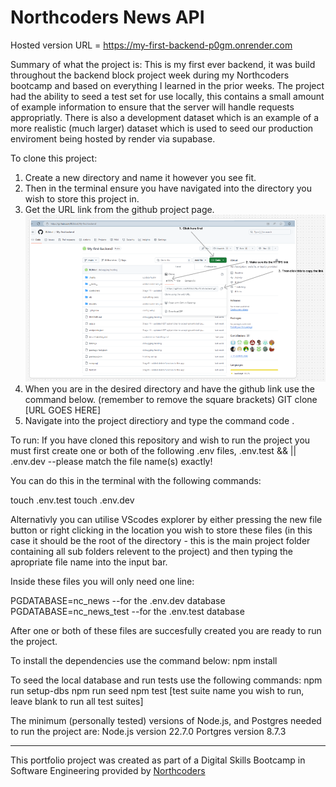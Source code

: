 # Northcoders News API

<!-- prettier-ignore-start -->

Hosted version URL = https://my-first-backend-p0gm.onrender.com

Summary of what the project is:
This is my first ever backend, it was build throughout the backend block project week during my Northcoders bootcamp and based on everything I learned in the prior weeks.
The project had the ability to seed a test set for use locally, this contains a small amount of example information to ensure that the server will handle requests appropriatly.
There is also a development dataset which is an example of a more realistic (much larger) dataset which is used to seed our production enviroment being hosted by render via supabase.


To clone this project:
1) Create a new directory and name it however you see fit. 
2) Then in the terminal ensure you have navigated into the directory you wish to store this project in.
3) Get the URL link from the github project page.
   ![Walkthrough](GIThubLinkAquisition.png)
4) When you are in the desired directory and have the github link use the command below. (remember to remove the square brackets)
    GIT clone [URL GOES HERE]
5) Navigate into the project directiory and type the command 
    code .


To run:
If you have cloned this repository and wish to run the project you must first create one or both of the following .env files,
.env.test && || .env.dev --please match the file name(s) exactly!

You can do this in the terminal with the following commands:

touch .env.test
touch .env.dev

Alternativly you can utilise VScodes explorer by either pressing the new file button or right clicking in the location you wish to store these files (in this case it should be the root of the directory - this is the main project folder containing all sub folders relevent to the project) and then typing the apropriate file name into the input bar.

Inside these files you will only need one line:

PGDATABASE=nc_news       --for the .env.dev database 
PGDATABASE=nc_news_test  --for the .env.test database

After one or both of these files are succesfully created you are ready to run the project.


To install the dependencies use the command below:
    npm install

To seed the local database and run tests use the following commands:
    npm run setup-dbs
    npm run seed
    npm test [test suite name you wish to run, leave blank to run all test suites]


The minimum (personally tested) versions of Node.js, and Postgres needed to run the project are:
Node.js version 22.7.0
Portgres version 8.7.3

---
This portfolio project was created as part of a Digital Skills Bootcamp in Software Engineering provided by [Northcoders](https://northcoders.com/)

<!-- prettier-ignore-end -->

